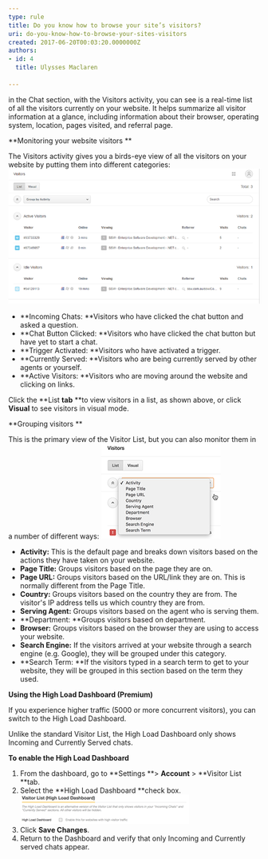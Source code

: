 ```yaml
---
type: rule
title: Do you know how to browse your site’s visitors?
uri: do-you-know-how-to-browse-your-sites-visitors
created: 2017-06-20T00:03:20.0000000Z
authors:
- id: 4
  title: Ulysses Maclaren

---
```


 
in the Chat section, w​ith the Visitors activity, you can see is a real-time list of all the visitors currently on your website. It helps summarize all visitor information at a glance, including information about their browser, operating system, location, pages visited, and referral page.
 
**Monitoring your website visitors **

The Visitors activity gives you a birds-eye view of all the visitors on your website by putting them into different categories:
![zendesk-visitors-1.png](zendesk-visitors-1.png)
- **Incoming Chats: **Visitors who have clicked the chat button and asked a question.
- **Chat Button Clicked: **Visitors who have clicked the chat button but have yet to start a chat.
- **Trigger Activated: **Visitors who have activated a trigger.
- **Currently Served: **Visitors who are being currently served by other agents or yourself.
- **Active Visitors: **Visitors who are moving around the website and clicking on links.  <br>


Click the **List **tab** **to view visitors in a list, as shown above, or click **Visual** to see visitors in visual mode.​

**Grouping visitors **

This is the primary view of the Visitor List, but you can also monitor them in a number of different ways:
![zendesk-visitors-2.png](zendesk-visitors-2.png)
- **Activity:** This is the default page and breaks down visitors based on the actions they have taken on your website.
- **Page Title:** Groups visitors based on the page they are on.
- **Page URL:** Groups visitors based on the URL/link they are on. This is normally different from the Page Title.
- **Country:** Groups visitors based on the country they are from. The visitor's IP address tells us which country they are from.
- **Serving Agent:** Groups visitors based on the agent who is serving them.
- **Department: **Groups visitors based on department.
- **Browser:** Groups visitors based on the browser they are using to access your website.
- **Search Engine:** If the visitors arrived at your website through a search engine (e.g. Google), they will be grouped under this category.
- **Search Term: **If the visitors typed in a search term to get to your website, they will be grouped in this section based on the term they used. <br>


**Using the High Load Dashboard (Premium)**

If you experience higher traffic (5000 or more concurrent visitors), you can switch to the High Load Dashboard.

Unlike the standard Visitor List, the High Load Dashboard only shows Incoming and Currently Served chats.

**To enable the High Load Dashboard**

1. From the dashboard, go to **Settings **> **Account** > **Visitor List **tab.
2. Select the **High Load Dashboard **check box.  <br>      ![zendesk-visitors-3.png](zendesk-visitors-3.png)​
3. Click **Save Changes**.
4. Return to the Dashboard and verify that only Incoming and Currently served chats appear.





